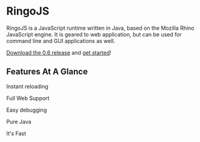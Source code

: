 # RingoJS

RingoJS is a JavaScript runtime written in Java, based on the Mozilla Rhino
JavaScript engine. It is geared to web application, but can be used for command 
line and GUI applications as well.

<span class="large">[Download the 0.6 release][download]
and [get started](wiki/getting_started)!</span>

[download]: http://github.com/downloads/ringo/ringojs/ringojs-0.6.zip

## Features At A Glance

<span class="large">Instant reloading</span>

<span class="large">Full Web Support</span>

<span class="large">Easy debugging</span>

<span class="large">Pure Java</span>

<span class="large">It's Fast</span>

